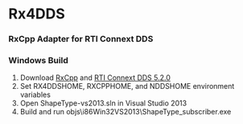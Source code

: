 Rx4DDS
======
### RxCpp Adapter for RTI Connext DDS

### Windows Build
1. Download [RxCpp](https://github.com/Reactive-Extensions/RxCpp) and [RTI Connext DDS 5.2.0](http://www.rti.com/products/dds/index.html)
2. Set RX4DDSHOME, RXCPPHOME, and NDDSHOME environment variables
3. Open ShapeType-vs2013.sln in Visual Studio 2013
4. Build and run objs\i86Win32VS2013\ShapeType_subscriber.exe
